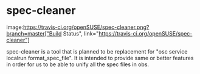 spec-cleaner
============

image:https://travis-ci.org/openSUSE/spec-cleaner.png?branch=master["Build Status", link="https://travis-ci.org/openSUSE/spec-cleaner"]

spec-cleaner is a tool that is planned to be replacement for "osc service localrun format_spec_file".
It is intended to provide same or better features in order for us to be able to unify all the spec files in obs.
